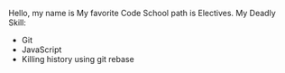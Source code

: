 Hello, my name is <name>
My favorite Code School path is Electives.
My Deadly Skill:
* Git
* JavaScript
* Killing history using git rebase
